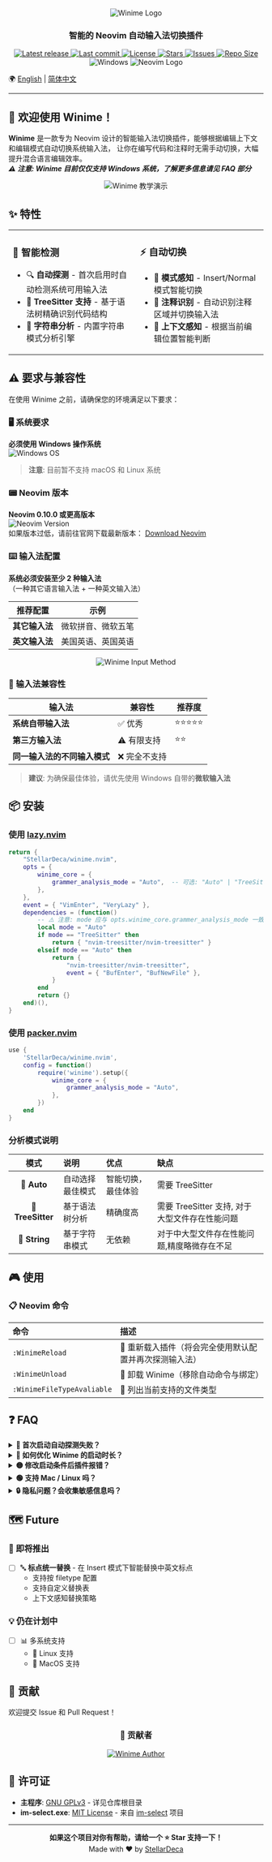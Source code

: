 
<div align="center">
    <br><br>
    <img src="./WinimeArtFont.png" alt="Winime Logo"/>
    <a><h3>智能的 Neovim 自动输入法切换插件</h3></a>

<p>
    <a href="https://github.com/StellarDeca/winime.nvim/releases/latest">
        <img alt="Latest release" src="https://img.shields.io/github/v/release/StellarDeca/winime.nvim?style=for-the-badge&logo=starship&color=C9CBFF&logoColor=D9E0EE&labelColor=302D41&include_prerelease&sort=semver" />
    </a>
    <a href="https://github.com/StellarDeca/winime.nvim/pulse">
        <img alt="Last commit" src="https://img.shields.io/github/last-commit/StellarDeca/winime.nvim?style=for-the-badge&logo=starship&color=8bd5ca&logoColor=D9E0EE&labelColor=302D41"/>
    </a>
    <a href="https://github.com/StellarDeca/winime.nvim/blob/main/LICENSE">
        <img alt="License" src="https://img.shields.io/github/license/StellarDeca/winime.nvim?style=for-the-badge&logo=starship&color=ee999f&logoColor=D9E0EE&labelColor=302D41" />
    </a>
    <a href="https://github.com/StellarDeca/winime.nvim/stargazers">
        <img alt="Stars" src="https://img.shields.io/github/stars/StellarDeca/winime.nvim?style=for-the-badge&logo=starship&color=c69ff5&logoColor=D9E0EE&labelColor=302D41" />
    </a>
    <a href="https://github.com/StellarDeca/winime.nvim/issues">
        <img alt="Issues" src="https://img.shields.io/github/issues/StellarDeca/winime.nvim?style=for-the-badge&logo=github&color=F5E0DC&logoColor=D9E0EE&labelColor=302D41" />
    </a>
    <a href="https://github.com/StellarDeca/winime.nvim">
        <img alt="Repo Size" src="https://img.shields.io/github/repo-size/StellarDeca/winime.nvim?color=%23DDB6F2&label=SIZE&logo=codesandbox&style=for-the-badge&logoColor=D9E0EE&labelColor=302D41" />
    </a>
    <br/>
    <img src="https://img.shields.io/badge/Platform-Windows-0078D6?style=for-the-badge&logo=windows&logoColor=white&labelColor=302D41"  alt="Windows"/>
    <img src="https://img.shields.io/badge/Neovim-%E2%89%A50.10-57A143?style=for-the-badge&logo=neovim&logoColor=white&labelColor=302D41"  alt="Neovim Logo"/>
</p></div>

🌍 [English](./README_EN.md) | [简体中文](./README.md)

---

## 👋 欢迎使用 Winime！
**Winime** 是一款专为 Neovim 设计的智能输入法切换插件，能够根据编辑上下文和编辑模式自动切换系统输入法，
让你在编写代码和注释时无需手动切换，大幅提升混合语言编辑效率。<br>
***⚠️ 注意: Winime 目前仅仅支持 Windows 系统，了解更多信息请见 FAQ 部分***

<div align="center">
  <img src="./WinimeTeach.gif" alt="Winime 教学演示"/>
</div>


## ✨ 特性

<table>
<tr>
<td width="50%">

### 🎨 智能检测
- 🔍 **自动探测** - 首次启用时自动检测系统可用输入法
- 🌲 **TreeSitter 支持** - 基于语法树精确识别代码结构
- 📝 **字符串分析** - 内置字符串模式分析引擎
</td>
<td width="50%">

### ⚡ 自动切换
- 🔄 **模式感知** - Insert/Normal 模式智能切换
- 💬 **注释识别** - 自动识别注释区域并切换输入法
- 🎯 **上下文感知** - 根据当前编辑位置智能判断
</td>
</tr>
</table>


## ⚠️ 要求与兼容性

在使用 Winime 之前，请确保您的环境满足以下要求：

### 🖥️ 系统要求

**必须使用 Windows 操作系统**  
![Windows OS](https://img.shields.io/badge/Windows-11/10-0078D4?style=for-the-badge&logo=windows)

> **注意**: 目前暂不支持 macOS 和 Linux 系统

### 📟 Neovim 版本

**Neovim 0.10.0 或更高版本**  
![Neovim Version](https://img.shields.io/badge/Neovim-%E2%89%A50.10-57A143?style=for-the-badge&logo=neovim&logoColor=white&labelColor=302D41)
<br>如果版本过低，请前往官网下载最新版本：
[Download Neovim](https://github.com/neovim/neovim/releases)

### ⌨️ 输入法配置

**系统必须安装至少 2 种输入法**  
（一种其它语言输入法 + 一种英文输入法）

| 推荐配置      | 示例        |
|-----------|-----------|
| **其它输入法** | 微软拼音、微软五笔 |
| **英文输入法** | 美国英语、英国英语 |

<center><img src="./WinimeInputMethod.png" alt="Winime Input Method"/></center>

### 🔄 输入法兼容性

| 输入法              | 兼容性     | 推荐度   |
|------------------|---------|-------|
| **系统自带输入法**      | ✅ 优秀    | ⭐⭐⭐⭐⭐ |
| **第三方输入法**       | ⚠️ 有限支持 | ⭐⭐    |
| **同一输入法的不同输入模式** | ❌ 完全不支持 |       |
> **建议**: 为确保最佳体验，请优先使用 Windows 自带的**微软输入法**


## 📦 安装
### 使用 [lazy.nvim](https://github.com/folke/lazy.nvim)
```lua
return {
    "StellarDeca/winime.nvim",
    opts = {
        winime_core = {
            grammer_analysis_mode = "Auto",  -- 可选: "Auto" | "TreeSitter" | "String"
        },
    },
    event = { "VimEnter", "VeryLazy" },
    dependencies = (function()
        -- ⚠️ 注意: mode 应与 opts.winime_core.grammer_analysis_mode 一致
        local mode = "Auto"  
        if mode == "TreeSitter" then
            return { "nvim-treesitter/nvim-treesitter" }
        elseif mode == "Auto" then
            return {
                "nvim-treesitter/nvim-treesitter",
                event = { "BufEnter", "BufNewFile" },
            }
        end
        return {}
    end)(),
}
```
### 使用 [packer.nvim](https://github.com/wbthomason/packer.nvim)
```lua
use {
    'StellarDeca/winime.nvim',
    config = function()
        require('winime').setup({
            winime_core = {
                grammer_analysis_mode = "Auto",
            },
        })
    end
}
```

### 分析模式说明

|        模式         | 说明       | 优点        | 缺点                             |
|:-----------------:|:---------|:----------|:-------------------------------|
|    🤖 **Auto**    | 自动选择最佳模式 | 智能切换，最佳体验 | 需要 TreeSitter                  |
| 🌲 **TreeSitter** | 基于语法树分析  | 精确度高      | 需要 TreeSitter 支持, 对于大型文件存在性能问题 |
|   📝 **String**   | 基于字符串模式  | 无依赖       | 对于中大型文件存在性能问题,精度略微存在不足         |

## 🎮 使用

### 📋 Neovim 命令

| 命令                         | 描述                            |
|:---------------------------|:------------------------------|
| `:WinimeReload`            | 🔄 重新载入插件（将会完全使用默认配置并再次探测输入法） |
| `:WinimeUnload`            | 🔌 卸载 Winime（移除自动命令与绑定）       |
| `:WinimeFileTypeAvaliable` | 📄 列出当前支持的文件类型                |


## ❓ FAQ

<details>
<summary><b>🔴 首次启动自动探测失败？</b></summary>

请确认系统安装了至少两种输入法。若仍失败，请删除缓存目录：
```bash
# Windows
~/AppData/Local/nvim-data/winime
```
然后重启 Neovim。
</details>

<details>
<summary><b>🔎 如何优化 Winime 的启动时长？</b></summary>

若希望避免 Winime 随 Neovim 一同启动，可在 lazy.nvim 配置中为其指定其他启动事件。

⚠️ 注意：
Winime 需要依赖特定事件完成运行时数据初始化，擅自修改启动事件可能导致插件功能异常。
相关问题排查请参考 FAQ 中「🟡 修改启动条件后插件报错？」章节。
</details>

<details>
<summary><b>🟡 修改启动条件后插件报错？</b></summary>

确保 Winime 在相关自动命令触发前已正确加载：
- `BufEnter`
- `BufNewFile`
- `CursorMoved`
- `InsertEnter`
- `TextChangedI`
- `CursorMovedI`
- `InsertLeave`
</details>

<details>
<summary><b>🟢 支持 Mac / Linux 吗？</b></summary>

默认仅支持 Windows（使用 `im-select.exe`）。要支持其他平台：
1. 替换 `lua/winime/tools/im-select.exe` 为对应平台工具
2. 在 `lua/winime/tools/method.lua` 中实现对应平台的lua method api
3. 检查输入法区域ID是否适配对应平台
4. 欢迎提交 PR 贡献代码 💪
</details>

<details>
<summary><b>🔒 隐私问题？会收集敏感信息吗？</b></summary>

**绝对不会！** Winime：
- ❌ 不会上传任何数据
- ❌ 不会分享任何日志
- ✅ 仅在本地保存必要的分析历史
- ✅ 所有数据仅存储在本地文件夹
</details>

## 🗺️ Future

### 🚀 即将推出

- [ ] 🔤 **标点统一替换** - 在 Insert 模式下智能替换中英文标点
  - 支持按 filetype 配置
  - 支持自定义替换表
  - 上下文感知替换策略

### 💡 仍在计划中
- [ ] 📊 多系统支持
  - 🐧 Linux 支持
  - 🍎 MacOS 支持


## 🤝 贡献
欢迎提交 Issue 和 Pull Request！
<div align="center">

### 💖 贡献者
<a href="https://github.com/StellarDeca/winime.nvim/graphs/contributors">
    <img src="https://contrib.rocks/image?repo=StellarDeca/winime.nvim"  alt="Winime Author"/>
</a>
</div>

## 📄 许可证
- **主程序**: [GNU GPLv3](LICENSE) - 详见仓库根目录
- **im-select.exe**: [MIT License](LICENSES/im-select) - 来自 [im-select](https://github.com/daipeihust/im-select) 项目

---

<div align="center">

**如果这个项目对你有帮助，请给一个 ⭐ Star 支持一下！**
<br>
Made with ❤️ by [StellarDeca](https://github.com/StellarDeca)
</div> 


